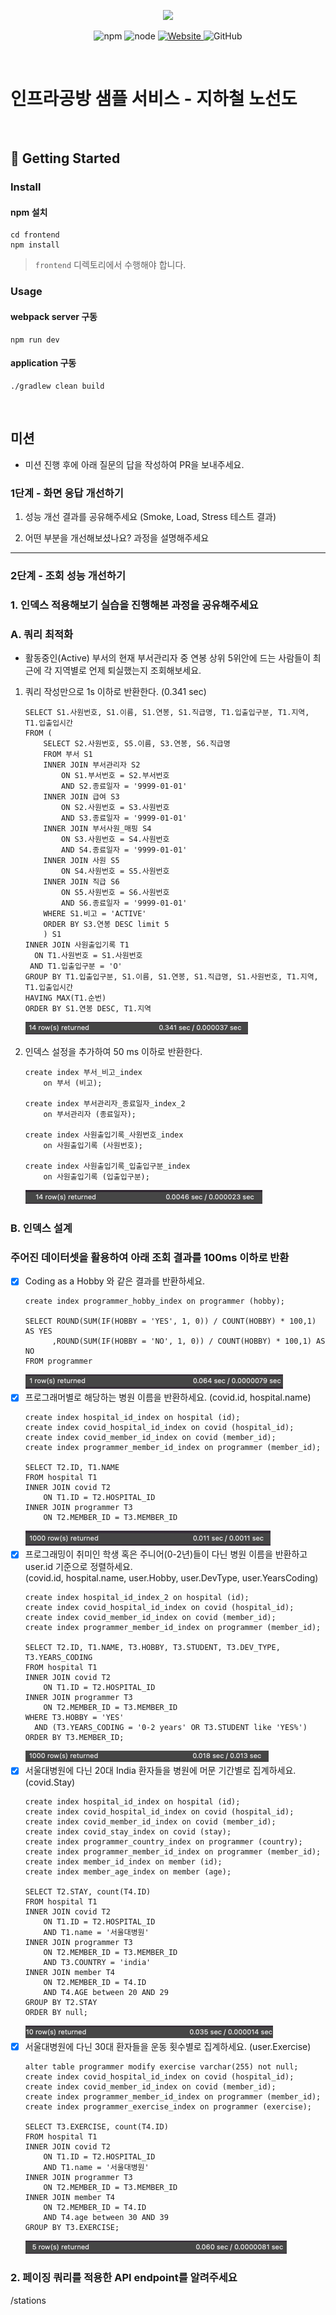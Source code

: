 <p align="center">
    <img width="200px;" src="https://raw.githubusercontent.com/woowacourse/atdd-subway-admin-frontend/master/images/main_logo.png"/>
</p>
<p align="center">
  <img alt="npm" src="https://img.shields.io/badge/npm-%3E%3D%205.5.0-blue">
  <img alt="node" src="https://img.shields.io/badge/node-%3E%3D%209.3.0-blue">
  <a href="https://edu.nextstep.camp/c/R89PYi5H" alt="nextstep atdd">
    <img alt="Website" src="https://img.shields.io/website?url=https%3A%2F%2Fedu.nextstep.camp%2Fc%2FR89PYi5H">
  </a>
  <img alt="GitHub" src="https://img.shields.io/github/license/next-step/atdd-subway-service">
</p>

<br>

# 인프라공방 샘플 서비스 - 지하철 노선도

<br>

## 🚀 Getting Started

### Install

#### npm 설치

```
cd frontend
npm install
```

> `frontend` 디렉토리에서 수행해야 합니다.

### Usage

#### webpack server 구동

```
npm run dev
```

#### application 구동

```
./gradlew clean build
```

<br>

## 미션

* 미션 진행 후에 아래 질문의 답을 작성하여 PR을 보내주세요.

### 1단계 - 화면 응답 개선하기

1. 성능 개선 결과를 공유해주세요 (Smoke, Load, Stress 테스트 결과)

2. 어떤 부분을 개선해보셨나요? 과정을 설명해주세요

---

### 2단계 - 조회 성능 개선하기

### 1. 인덱스 적용해보기 실습을 진행해본 과정을 공유해주세요

### A. 쿼리 최적화

- 활동중인(Active) 부서의 현재 부서관리자 중 연봉 상위 5위안에 드는 사람들이 최근에 각 지역별로 언제 퇴실했는지 조회해보세요.

1. 쿼리 작성만으로 1s 이하로 반환한다. (0.341 sec)

    ```mysql
    SELECT S1.사원번호, S1.이름, S1.연봉, S1.직급명, T1.입출입구분, T1.지역, T1.입출입시간
    FROM (
        SELECT S2.사원번호, S5.이름, S3.연봉, S6.직급명
        FROM 부서 S1
        INNER JOIN 부서관리자 S2
            ON S1.부서번호 = S2.부서번호
            AND S2.종료일자 = '9999-01-01'
        INNER JOIN 급여 S3
            ON S2.사원번호 = S3.사원번호
            AND S3.종료일자 = '9999-01-01'
        INNER JOIN 부서사원_매핑 S4
            ON S3.사원번호 = S4.사원번호
            AND S4.종료일자 = '9999-01-01'
        INNER JOIN 사원 S5
            ON S4.사원번호 = S5.사원번호
        INNER JOIN 직급 S6
            ON S5.사원번호 = S6.사원번호
            AND S6.종료일자 = '9999-01-01'
        WHERE S1.비고 = 'ACTIVE'
        ORDER BY S3.연봉 DESC limit 5
        ) S1
    INNER JOIN 사원출입기록 T1
      ON T1.사원번호 = S1.사원번호
     AND T1.입출입구분 = 'O'
    GROUP BY T1.입출입구분, S1.이름, S1.연봉, S1.직급명, S1.사원번호, T1.지역, T1.입출입시간
    HAVING MAX(T1.순번)
    ORDER BY S1.연봉 DESC, T1.지역
    ```
   ![쿼리작성.png](img/쿼리작성.png)

2. 인덱스 설정을 추가하여 50 ms 이하로 반환한다.
    ```mysql
    create index 부서_비고_index
        on 부서 (비고);
    
    create index 부서관리자_종료일자_index_2
        on 부서관리자 (종료일자);
    
    create index 사원출입기록_사원번호_index
        on 사원출입기록 (사원번호);
    
    create index 사원출입기록_입출입구분_index
        on 사원출입기록 (입출입구분);
    ```
   ![인덱스적용.png](img/인덱스적용.png)

### B. 인덱스 설계

### 주어진 데이터셋을 활용하여 아래 조회 결과를 100ms 이하로 반환

- [X] Coding as a Hobby 와 같은 결과를 반환하세요.
    ```mysql
    create index programmer_hobby_index on programmer (hobby);
    
    SELECT ROUND(SUM(IF(HOBBY = 'YES', 1, 0)) / COUNT(HOBBY) * 100,1)  AS YES
          ,ROUND(SUM(IF(HOBBY = 'NO', 1, 0)) / COUNT(HOBBY) * 100,1) AS NO
    FROM programmer
    ```
  ![img.png](img/img.png)
- [X] 프로그래머별로 해당하는 병원 이름을 반환하세요. (covid.id, hospital.name)
    ```mysql
    create index hospital_id_index on hospital (id);
    create index covid_hospital_id_index on covid (hospital_id);
    create index covid_member_id_index on covid (member_id);
    create index programmer_member_id_index on programmer (member_id);  

    SELECT T2.ID, T1.NAME
    FROM hospital T1
    INNER JOIN covid T2
        ON T1.ID = T2.HOSPITAL_ID
    INNER JOIN programmer T3
        ON T2.MEMBER_ID = T3.MEMBER_ID
    ```
  ![img_1.png](img/img_1.png)
- [X] 프로그래밍이 취미인 학생 혹은 주니어(0-2년)들이 다닌 병원 이름을 반환하고 user.id 기준으로 정렬하세요. <br/>
  (covid.id, hospital.name, user.Hobby, user.DevType, user.YearsCoding)
    ```mysql
    create index hospital_id_index_2 on hospital (id);
    create index covid_hospital_id_index on covid (hospital_id);
    create index covid_member_id_index on covid (member_id);
    create index programmer_member_id_index on programmer (member_id);  
  
    SELECT T2.ID, T1.NAME, T3.HOBBY, T3.STUDENT, T3.DEV_TYPE, T3.YEARS_CODING
    FROM hospital T1
    INNER JOIN covid T2
        ON T1.ID = T2.HOSPITAL_ID
    INNER JOIN programmer T3
        ON T2.MEMBER_ID = T3.MEMBER_ID
    WHERE T3.HOBBY = 'YES'
      AND (T3.YEARS_CODING = '0-2 years' OR T3.STUDENT like 'YES%')
    ORDER BY T3.MEMBER_ID;
    ```
  ![img_2.png](img/img_2.png)
- [X] 서울대병원에 다닌 20대 India 환자들을 병원에 머문 기간별로 집계하세요. (covid.Stay)
    ```mysql
    create index hospital_id_index on hospital (id);
    create index covid_hospital_id_index on covid (hospital_id);
    create index covid_member_id_index on covid (member_id);
    create index covid_stay_index on covid (stay);
    create index programmer_country_index on programmer (country);
    create index programmer_member_id_index on programmer (member_id);
    create index member_id_index on member (id);
    create index member_age_index on member (age);
    
    SELECT T2.STAY, count(T4.ID)
    FROM hospital T1
    INNER JOIN covid T2
        ON T1.ID = T2.HOSPITAL_ID
        AND T1.name = '서울대병원'
    INNER JOIN programmer T3
        ON T2.MEMBER_ID = T3.MEMBER_ID	
        AND T3.COUNTRY = 'india'
    INNER JOIN member T4
        ON T2.MEMBER_ID = T4.ID
        AND T4.AGE between 20 AND 29
    GROUP BY T2.STAY
    ORDER BY null;
    ```
  ![img_3.png](img/img_3.png)
- [X] 서울대병원에 다닌 30대 환자들을 운동 횟수별로 집계하세요. (user.Exercise)
    ```mysql
    alter table programmer modify exercise varchar(255) not null;
    create index covid_hospital_id_index on covid (hospital_id);
    create index covid_member_id_index on covid (member_id);
    create index programmer_member_id_index on programmer (member_id);
    create index programmer_exercise_index on programmer (exercise);
    
    SELECT T3.EXERCISE, count(T4.ID)
    FROM hospital T1
    INNER JOIN covid T2
        ON T1.ID = T2.HOSPITAL_ID
        AND T1.name = '서울대병원'
    INNER JOIN programmer T3
        ON T2.MEMBER_ID = T3.MEMBER_ID
    INNER JOIN member T4
        ON T2.MEMBER_ID = T4.ID
        AND T4.age between 30 AND 39
    GROUP BY T3.EXERCISE;
    ```
    ![img_4.png](img/img_4.png)
### 2. 페이징 쿼리를 적용한 API endpoint를 알려주세요
/stations

